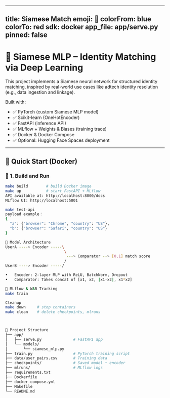 
---
title: Siamese Match
emoji: 🤗
colorFrom: blue
colorTo: red
sdk: docker
app_file: app/serve.py
pinned: false
---

# 🧬 Siamese MLP – Identity Matching via Deep Learning

This project implements a Siamese neural network for structured identity matching, inspired by real-world use cases like adtech identity resolution (e.g., data ingestion and linkage).

Built with:
- ✅ PyTorch (custom Siamese MLP model)
- ✅ Scikit-learn (OneHotEncoder)
- ✅ FastAPI (inference API)
- ✅ MLflow + Weights & Biases (training trace)
- ✅ Docker & Docker Compose
- ✅ Optional: Hugging Face Spaces deployment

---

## 🚀 Quick Start (Docker)

### 🔧 1. Build and Run

```bash
make build        # build Docker image
make up           # start FastAPI + MLflow
API available at: http://localhost:8000/docs
MLflow UI: http://localhost:5001

make test-api
payload example：
{
  "a": {"browser": "Chrome", "country": "US"},
  "b": {"browser": "Safari", "country": "US"}
}

🧠 Model Architecture
UserA ----> Encoder -----\
                          \
                           ---> Comparator --> [0,1] match score
                          /
UserB ----> Encoder -----/

•	Encoder: 2-layer MLP with ReLU, BatchNorm, Dropout
•	Comparator: Takes concat of [x1, x2, |x1-x2|, x1*x2]

🧪 MLflow & W&B Tracking
make train

Cleanup
make down     # stop containers
make clean    # delete checkpoints, mlruns



📁 Project Structure
├── app/
│   ├── serve.py              # FastAPI app
│   └── models/
│       └── siamese_mlp.py
├── train.py                  # PyTorch training script
├── data/user_pairs.csv       # Training data
├── checkpoints/              # Saved model + encoder
├── mlruns/                   # MLflow logs
├── requirements.txt
├── Dockerfile
├── docker-compose.yml
├── Makefile
└── README.md